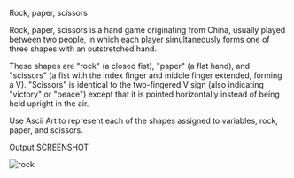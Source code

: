 Rock, paper, scissors 

Rock, paper, scissors is a hand game originating from China, usually played between two people, in which each player simultaneously forms one of three shapes with an outstretched hand. 

These shapes are "rock" (a closed fist), "paper" (a flat hand), and "scissors" (a fist with the index finger and middle finger extended, forming a V). "Scissors" is identical to the two-fingered V sign (also indicating "victory" or "peace") except that it is pointed horizontally instead of being held upright in the air. 

Use Ascii Art to represent each of the shapes assigned to variables, rock, paper, and scissors. 

Output SCREENSHOT

![rock](https://user-images.githubusercontent.com/118696796/204404467-da593e31-8a84-4009-8a2d-8d26f54783b2.png)
